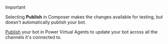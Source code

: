 > [!IMPORTANT]
> Selecting **Publish** in Composer makes the changes available for testing, but doesn't automatically publish your bot.  
>
> [Publish](../publication-fundamentals-publish-channels.md) your bot in Power Virtual Agents to update your bot across all the channels it's connected to.